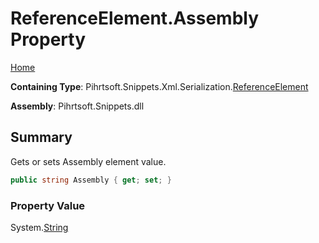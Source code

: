 <a name="_top"></a>

# ReferenceElement\.Assembly Property

[Home](../../../../../../README.md#_top)

**Containing Type**: Pihrtsoft\.Snippets\.Xml\.Serialization\.[ReferenceElement](../README.md#_top)

**Assembly**: Pihrtsoft\.Snippets\.dll

## Summary

Gets or sets Assembly element value\.

```csharp
public string Assembly { get; set; }
```

### Property Value

System\.[String](https://docs.microsoft.com/en-us/dotnet/api/system.string)


